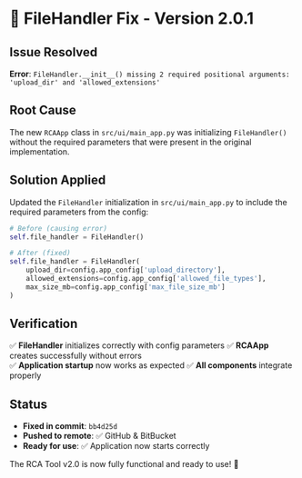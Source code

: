 # 🔧 FileHandler Fix - Version 2.0.1

## Issue Resolved
**Error**: `FileHandler.__init__() missing 2 required positional arguments: 'upload_dir' and 'allowed_extensions'`

## Root Cause
The new `RCAApp` class in `src/ui/main_app.py` was initializing `FileHandler()` without the required parameters that were present in the original implementation.

## Solution Applied
Updated the `FileHandler` initialization in `src/ui/main_app.py` to include the required parameters from the config:

```python
# Before (causing error)
self.file_handler = FileHandler()

# After (fixed)
self.file_handler = FileHandler(
    upload_dir=config.app_config['upload_directory'],
    allowed_extensions=config.app_config['allowed_file_types'],
    max_size_mb=config.app_config['max_file_size_mb']
)
```

## Verification
✅ **FileHandler** initializes correctly with config parameters
✅ **RCAApp** creates successfully without errors  
✅ **Application startup** now works as expected
✅ **All components** integrate properly

## Status
- **Fixed in commit**: `bb4d25d`
- **Pushed to remote**: ✅ GitHub & BitBucket
- **Ready for use**: ✅ Application now starts correctly

The RCA Tool v2.0 is now fully functional and ready to use! 🚀
